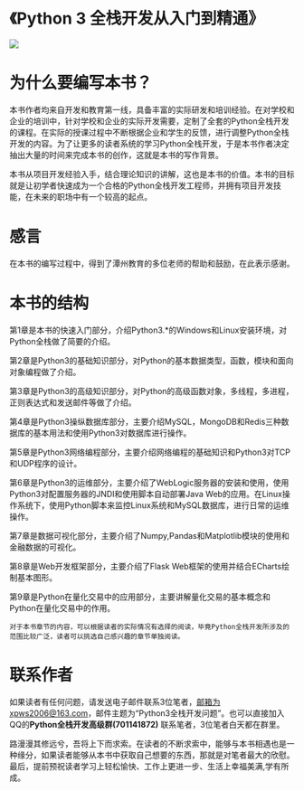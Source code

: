 # 《Python 3 全栈开发从入门到精通》

![](http://5b0988e595225.cdn.sohucs.com/images/20180421/05c175e5a87f4661bf36993092749261.jpeg)

为什么要编写本书？
=========
本书作者均来自开发和教育第一线，具备丰富的实际研发和培训经验。在对学校和企业的培训中，针对学校和企业的实际开发需要，定制了全套的Python全栈开发的课程。在实际的授课过程中不断根据企业和学生的反馈，进行调整Python全栈开发的内容。为了让更多的读者系统的学习Python全栈开发，于是本书作者决定抽出大量的时间来完成本书的创作，这就是本书的写作背景。

本书从项目开发经验入手，结合理论知识的讲解，这也是本书的价值。本书的目标就是让初学者快速成为一个合格的Python全栈开发工程师，并拥有项目开发技能，在未来的职场中有一个较高的起点。


感言
=========
在本书的编写过程中，得到了潭州教育的多位老师的帮助和鼓励，在此表示感谢。


本书的结构
=========
第1章是本书的快速入门部分，介绍Python3.*的Windows和Linux安装环境，对Python全栈做了简要的介绍。

第2章是Python3的基础知识部分，对Python的基本数据类型，函数，模块和面向对象编程做了介绍。

第3章是Python3的高级知识部分，对Python的高级函数对象，多线程，多进程，正则表达式和发送邮件等做了介绍。

第4章是Python3操纵数据库部分，主要介绍MySQL，MongoDB和Redis三种数据库的基本用法和使用Python3对数据库进行操作。

第5章是Python3网络编程部分，主要介绍网络编程的基础知识和Python3对TCP和UDP程序的设计。

第6章是Python3的运维部分，主要介绍了WebLogic服务器的安装和使用，使用Python3对配置服务器的JNDI和使用脚本自动部署Java Web的应用。在Linux操作系统下，使用Python脚本来监控Linux系统和MySQL数据库，进行日常的运维操作。

第7章是数据可视化部分，主要介绍了Numpy,Pandas和Matplotlib模块的使用和金融数据的可视化。

第8章是Web开发框架部分，主要介绍了Flask Web框架的使用并结合ECharts绘制基本图形。

第9章是Python在量化交易中的应用部分，主要讲解量化交易的基本概念和Python在量化交易中的作用。

	对于本书章节的内容，可以根据读者的实际情况有选择的阅读，毕竟Python全栈开发所涉及的范围比较广泛，读者可以挑选自己感兴趣的章节单独阅读。

	
联系作者
=========
如果读者有任何问题，请发送电子邮件联系3位笔者，邮箱为xpws2006@163.com，邮件主题为“Python3全栈开发问题”。也可以直接加入QQ的**Python全栈开发高级群(701141872)** 联系笔者，3位笔者白天都在群里。

路漫漫其修远兮，吾将上下而求索。在读者的不断求索中，能够与本书相遇也是一种缘分，如果读者能够从本书中获取自己想要的东西，那就是对笔者最大的欣慰。最后，提前预祝读者学习上轻松愉快、工作上更进一步、生活上幸福美满,学有所成。
